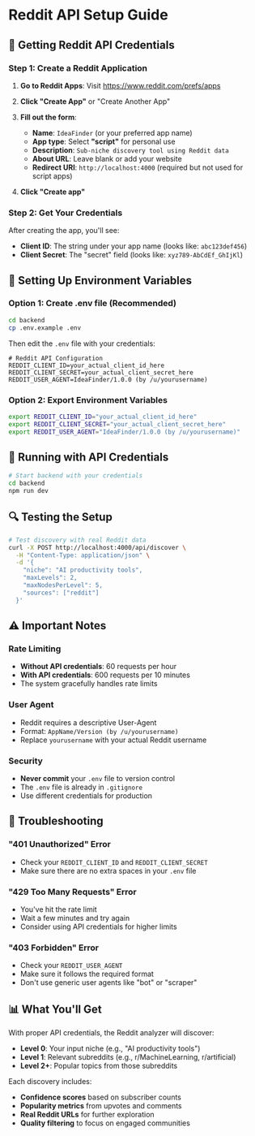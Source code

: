 # Reddit API Setup Guide

## 🔑 Getting Reddit API Credentials

### Step 1: Create a Reddit Application

1. **Go to Reddit Apps**: Visit https://www.reddit.com/prefs/apps
2. **Click "Create App"** or "Create Another App"
3. **Fill out the form**:
   - **Name**: `IdeaFinder` (or your preferred app name)
   - **App type**: Select **"script"** for personal use
   - **Description**: `Sub-niche discovery tool using Reddit data`
   - **About URL**: Leave blank or add your website
   - **Redirect URI**: `http://localhost:4000` (required but not used for script apps)

4. **Click "Create app"**

### Step 2: Get Your Credentials

After creating the app, you'll see:
- **Client ID**: The string under your app name (looks like: `abc123def456`)
- **Client Secret**: The "secret" field (looks like: `xyz789-AbCdEf_GhIjKl`)

## 🔧 Setting Up Environment Variables

### Option 1: Create .env file (Recommended)

```bash
cd backend
cp .env.example .env
```

Then edit the `.env` file with your credentials:

```env
# Reddit API Configuration
REDDIT_CLIENT_ID=your_actual_client_id_here
REDDIT_CLIENT_SECRET=your_actual_client_secret_here
REDDIT_USER_AGENT=IdeaFinder/1.0.0 (by /u/yourusername)
```

### Option 2: Export Environment Variables

```bash
export REDDIT_CLIENT_ID="your_actual_client_id_here"
export REDDIT_CLIENT_SECRET="your_actual_client_secret_here"
export REDDIT_USER_AGENT="IdeaFinder/1.0.0 (by /u/yourusername)"
```

## 🚀 Running with API Credentials

```bash
# Start backend with your credentials
cd backend
npm run dev
```

## 🔍 Testing the Setup

```bash
# Test discovery with real Reddit data
curl -X POST http://localhost:4000/api/discover \
  -H "Content-Type: application/json" \
  -d '{
    "niche": "AI productivity tools",
    "maxLevels": 2,
    "maxNodesPerLevel": 5,
    "sources": ["reddit"]
  }'
```

## ⚠️ Important Notes

### Rate Limiting
- **Without API credentials**: 60 requests per hour
- **With API credentials**: 600 requests per 10 minutes
- The system gracefully handles rate limits

### User Agent
- Reddit requires a descriptive User-Agent
- Format: `AppName/Version (by /u/yourusername)`
- Replace `yourusername` with your actual Reddit username

### Security
- **Never commit** your `.env` file to version control
- The `.env` file is already in `.gitignore`
- Use different credentials for production

## 🔧 Troubleshooting

### "401 Unauthorized" Error
- Check your `REDDIT_CLIENT_ID` and `REDDIT_CLIENT_SECRET`
- Make sure there are no extra spaces in your `.env` file

### "429 Too Many Requests" Error
- You've hit the rate limit
- Wait a few minutes and try again
- Consider using API credentials for higher limits

### "403 Forbidden" Error
- Check your `REDDIT_USER_AGENT`
- Make sure it follows the required format
- Don't use generic user agents like "bot" or "scraper"

## 📊 What You'll Get

With proper API credentials, the Reddit analyzer will discover:

- **Level 0**: Your input niche (e.g., "AI productivity tools")
- **Level 1**: Relevant subreddits (e.g., r/MachineLearning, r/artificial)
- **Level 2+**: Popular topics from those subreddits

Each discovery includes:
- **Confidence scores** based on subscriber counts
- **Popularity metrics** from upvotes and comments
- **Real Reddit URLs** for further exploration
- **Quality filtering** to focus on engaged communities
